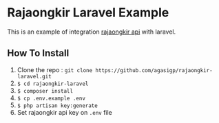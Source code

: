 # Rajaongkir Laravel Example

This is an example of integration [rajaongkir api](https://https://rajaongkir.com/dokumentasi) with laravel.

## How To Install
1. Clone the repo : `git clone https://github.com/agasigp/rajaongkir-laravel.git`
2. `$ cd rajaongkir-laravel`
3. `$ composer install`
4. `$ cp .env.example .env`
5. `$ php artisan key:generate`
6. Set rajaongkir api key on `.env` file
